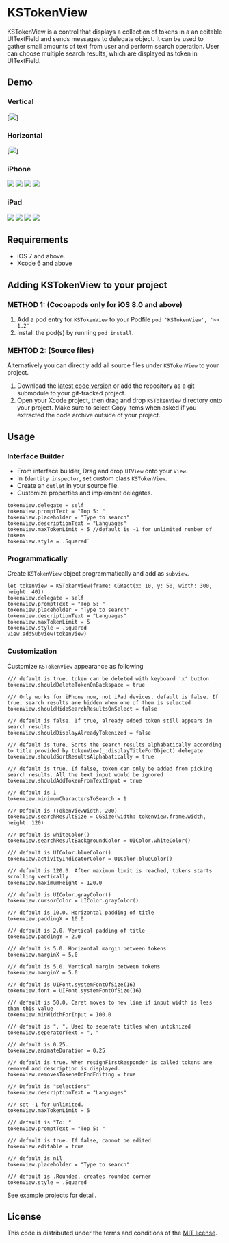KSTokenView
===========
KSTokenView is a control that displays a collection of tokens in a an editable UITextField and sends messages to delegate object. It can be used to gather small amounts of text from user and perform search operation. User can choose multiple search results, which are displayed as token in UITextField.

## Demo
### Vertical
[![](/../screenshots/screenshots/gif1.gif?raw=true)]

### Horizontal
[![](/../screenshots/screenshots/gif2.gif?raw=true)]

### iPhone
[![](/../screenshots/screenshots/iphone1-thumb.png?raw=true)](/../screenshots/screenshots/iphone1.png?raw=true)
[![](/../screenshots/screenshots/iphone2-thumb.png?raw=true)](/../screenshots/screenshots/iphone2.png?raw=true)
[![](/../screenshots/screenshots/iphone3-thumb.png?raw=true)](/../screenshots/screenshots/iphone3.png?raw=true)
[![](/../screenshots/screenshots/iphone4-thumb.png?raw=true)](/../screenshots/screenshots/iphone4.png?raw=true)

### iPad
[![](/../screenshots/screenshots/ipad1-thumb.png?raw=true)](/../screenshots/screenshots/ipad1.png?raw=true)
[![](/../screenshots/screenshots/ipad2-thumb.png?raw=true)](/../screenshots/screenshots/ipad2.png?raw=true)
[![](/../screenshots/screenshots/ipad3-thumb.png?raw=true)](/../screenshots/screenshots/ipad3.png?raw=true)
[![](/../screenshots/screenshots/ipad4-thumb.png?raw=true)](/../screenshots/screenshots/ipad4.png?raw=true)

## Requirements

- iOS 7 and above.
- Xcode 6 and above


## Adding KSTokenView to your project

### METHOD 1: (Cocoapods only for iOS 8.0 and above)
1. Add a pod entry for `KSTokenView` to your Podfile `pod 'KSTokenView', '~> 1.2'`
2. Install the pod(s) by running `pod install`.

### MEHTOD 2: (Source files)
Alternatively you can directly add all source files under `KSTokenView` to your project.

1. Download the [latest code version](https://github.com/khawars/KSTokenView/archive/master.zip) or add the repository as a git submodule to your git-tracked project.
2. Open your Xcode project, then drag and drop `KSTokenView` directory onto your project. Make sure to select Copy items when asked if you extracted the code archive outside of your project.


## Usage

### Interface Builder
- From interface builder, Drag and drop `UIView` onto your `View`.
- In `Identity inspector`, set custom class `KSTokenView`.
- Create an `outlet` in your source file.
- Customize properties and implement delegates.
```
tokenView.delegate = self
tokenView.promptText = "Top 5: "
tokenView.placeholder = "Type to search"
tokenView.descriptionText = "Languages"
tokenView.maxTokenLimit = 5 //default is -1 for unlimited number of tokens
tokenView.style = .Squared`
```


### Programmatically
Create `KSTokenView` object programmatically and add as `subview`.

```
let tokenView = KSTokenView(frame: CGRect(x: 10, y: 50, width: 300, height: 40))
tokenView.delegate = self
tokenView.promptText = "Top 5: "
tokenView.placeholder = "Type to search"
tokenView.descriptionText = "Languages"
tokenView.maxTokenLimit = 5
tokenView.style = .Squared
view.addSubview(tokenView)
```
### Customization
Customize `KSTokenView` appearance as following

```
/// default is true. token can be deleted with keyboard 'x' button
tokenView.shouldDeleteTokenOnBackspace = true

/// Only works for iPhone now, not iPad devices. default is false. If true, search results are hidden when one of them is selected
tokenView.shouldHideSearchResultsOnSelect = false

/// default is false. If true, already added token still appears in search results
tokenView.shouldDisplayAlreadyTokenized = false

/// default is ture. Sorts the search results alphabatically according to title provided by tokenView(_:displayTitleForObject) delegate
tokenView.shouldSortResultsAlphabatically = true

/// default is true. If false, token can only be added from picking search results. All the text input would be ignored
tokenView.shouldAddTokenFromTextInput = true

/// default is 1
tokenView.minimumCharactersToSearch = 1

/// Default is (TokenViewWidth, 200)
tokenView.searchResultSize = CGSize(width: tokenView.frame.width, height: 120)

/// Default is whiteColor()
tokenView.searchResultBackgroundColor = UIColor.whiteColor()

/// default is UIColor.blueColor()
tokenView.activityIndicatorColor = UIColor.blueColor()

/// default is 120.0. After maximum limit is reached, tokens starts scrolling vertically
tokenView.maximumHeight = 120.0

/// default is UIColor.grayColor()
tokenView.cursorColor = UIColor.grayColor()

/// default is 10.0. Horizontal padding of title
tokenView.paddingX = 10.0

/// default is 2.0. Vertical padding of title
tokenView.paddingY = 2.0

/// default is 5.0. Horizontal margin between tokens
tokenView.marginX = 5.0

/// default is 5.0. Vertical margin between tokens
tokenView.marginY = 5.0

/// default is UIFont.systemFontOfSize(16)
tokenView.font = UIFont.systemFontOfSize(16)

/// default is 50.0. Caret moves to new line if input width is less than this value
tokenView.minWidthForInput = 100.0

/// default is ", ". Used to seperate titles when untoknized
tokenView.seperatorText = ", "

/// default is 0.25.
tokenView.animateDuration = 0.25

/// default is true. When resignFirstResponder is called tokens are removed and description is displayed.
tokenView.removesTokensOnEndEditing = true

/// Default is "selections"
tokenView.descriptionText = "Languages"

/// set -1 for unlimited.
tokenView.maxTokenLimit = 5

/// default is "To: "
tokenView.promptText = "Top 5: "

/// default is true. If false, cannot be edited
tokenView.editable = true

/// default is nil
tokenView.placeholder = "Type to search"

/// default is .Rounded, creates rounded corner
tokenView.style = .Squared
```
See example projects for detail.

## License
This code is distributed under the terms and conditions of the [MIT license](LICENSE). 
